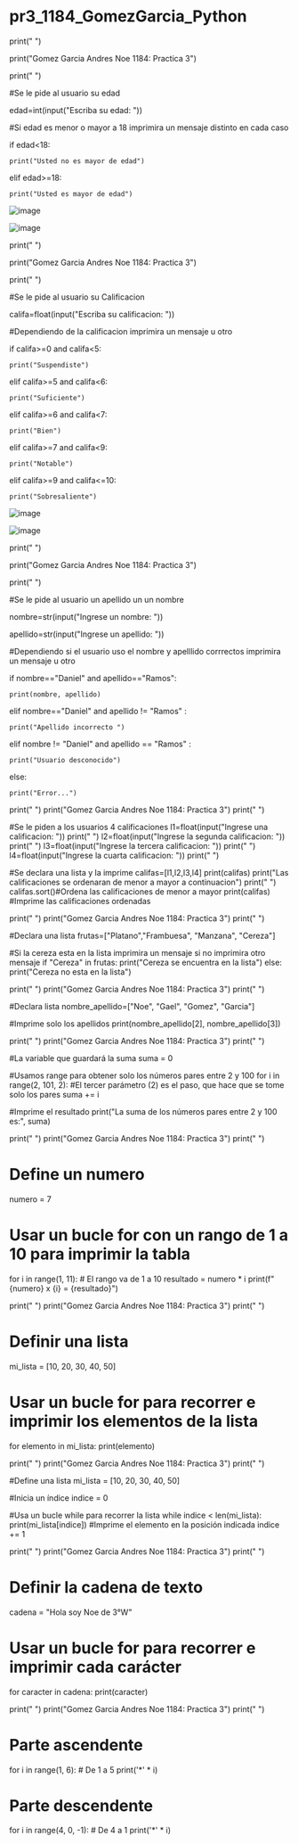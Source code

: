# pr3_1184_GomezGarcia_Python

print(" ")

print("Gomez Garcia Andres Noe 1184: Practica 3")

print(" ")

#Se le pide al usuario su edad

edad=int(input("Escriba su edad: "))

#Si edad es menor o mayor a 18 imprimira un mensaje distinto en cada caso

if edad<18:

    print("Usted no es mayor de edad")
    
elif edad>=18:

    print("Usted es mayor de edad")

![image](https://github.com/user-attachments/assets/a5aaf567-aa80-468e-9c8a-9d0f5cc976d6)

![image](https://github.com/user-attachments/assets/6cc8ac2e-cfb1-4474-933c-d9dc2729152d)




print(" ")

print("Gomez Garcia Andres Noe 1184: Practica 3")

print(" ")

#Se le pide al usuario su Calificacion

califa=float(input("Escriba su calificacion: "))


#Dependiendo de la calificacion imprimira un mensaje u otro

if califa>=0 and califa<5:

    print("Suspendiste")
    
elif califa>=5 and califa<6:

    print("Suficiente")
elif califa>=6 and califa<7:

    print("Bien")
    
elif califa>=7 and califa<9:

    print("Notable")
    
elif califa>=9 and califa<=10:

    print("Sobresaliente")

![image](https://github.com/user-attachments/assets/f5b81c97-725b-4004-a093-de1b0452cb70)

![image](https://github.com/user-attachments/assets/88529118-9eb1-4d04-954d-0c04a69e4fe6)

print(" ")

print("Gomez Garcia Andres Noe 1184: Practica 3")

print(" ")

#Se le pide al usuario un apellido un un nombre

nombre=str(input("Ingrese un nombre: "))

apellido=str(input("Ingrese un apellido: "))

#Dependiendo si el usuario uso el nombre y apelllido corrrectos imprimira un mensaje u otro

if nombre=="Daniel" and apellido=="Ramos":

    print(nombre, apellido)
    
elif nombre=="Daniel" and apellido != "Ramos" :

    print("Apellido incorrecto ")

elif nombre != "Daniel" and apellido == "Ramos" :

    print("Usuario desconocido")
else:

    print("Error...")


print(" ")
print("Gomez Garcia Andres Noe 1184: Practica 3")
print(" ")

#Se le piden a los usuarios 4 calificaciones
l1=float(input("Ingrese una calificacion: "))
print(" ")
l2=float(input("Ingrese la segunda calificacion: "))
print(" ")
l3=float(input("Ingrese la tercera calificacion: "))
print(" ")
l4=float(input("Ingrese la cuarta calificacion: "))
print(" ")

#Se declara una lista y la imprime
califas=[l1,l2,l3,l4]
print(califas)
print("Las calificaciones se ordenaran de menor a mayor a  continuacion")
print(" ")
califas.sort()#Ordena las calificaciones de menor a mayor
print(califas) #Imprime las calificaciones ordenadas




print(" ")
print("Gomez Garcia Andres Noe 1184: Practica 3")
print(" ")

#Declara una lista
frutas=["Platano","Frambuesa", "Manzana", "Cereza"]

#Si la cereza esta en la lista imprimira un mensaje si no imprimira otro mensaje
if "Cereza" in frutas:
    print("Cereza se encuentra en la lista")
else:
    print("Cereza no esta en la lista")

print(" ")
print("Gomez Garcia Andres Noe 1184: Practica 3")
print(" ")

#Declara lista
nombre_apellido=["Noe", "Gael", "Gomez", "Garcia"]

#Imprime solo los apellidos
print(nombre_apellido[2], nombre_apellido[3])


print(" ")
print("Gomez Garcia Andres Noe 1184: Practica 3")
print(" ")

#La variable que guardará la suma
suma = 0

#Usamos range para obtener solo los números pares entre 2 y 100
for i in range(2, 101, 2):  #El tercer parámetro (2) es el paso, que hace que se tome solo los pares
    suma += i

#Imprime el resultado
print("La suma de los números pares entre 2 y 100 es:", suma)



print(" ")
print("Gomez Garcia Andres Noe 1184: Practica 3")
print(" ")


# Define un numero
numero = 7

# Usar un bucle for con un rango de 1 a 10 para imprimir la tabla
for i in range(1, 11):  # El rango va de 1 a 10 
    resultado = numero * i
    print(f"{numero} x {i} = {resultado}")


print(" ")
print("Gomez Garcia Andres Noe 1184: Practica 3")
print(" ")

# Definir una lista
mi_lista = [10, 20, 30, 40, 50]

# Usar un bucle for para recorrer e imprimir los elementos de la lista
for elemento in mi_lista:
    print(elemento)


print(" ")
print("Gomez Garcia Andres Noe 1184: Practica 3")
print(" ")

#Define una lista
mi_lista = [10, 20, 30, 40, 50]

#Inicia un índice
indice = 0

#Usa un bucle while para recorrer la lista
while indice < len(mi_lista):
    print(mi_lista[indice])  #Imprime el elemento en la posición indicada
    indice += 1  



print(" ")
print("Gomez Garcia Andres Noe 1184: Practica 3")
print(" ")

# Definir la cadena de texto
cadena = "Hola soy Noe de 3°W"

# Usar un bucle for para recorrer e imprimir cada carácter
for caracter in cadena:
    print(caracter)



print(" ")
print("Gomez Garcia Andres Noe 1184: Practica 3")
print(" ")

# Parte ascendente
for i in range(1, 6):  # De 1 a 5
    print('*' * i)

# Parte descendente
for i in range(4, 0, -1):  # De 4 a 1
    print('*' * i)
